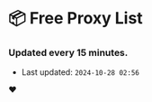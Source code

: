 # :package: Free Proxy List
### Updated every 15 minutes.

- Last updated: `2024-10-28 02:56`

:heart:
